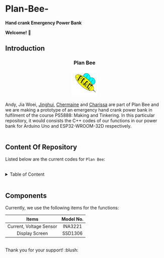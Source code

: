 # Plan-Bee-
**Hand crank Emergency Power Bank**
<br/>

**Welcome!** :wave:
<br/>

## Introduction
<h3 align="center">Plan Bee</h3>
<div align="center">
  <a href="https://github.com/charutomo/Plan-Bee-">
    <img src="image/bee.jpg" alt="bee" width="80" height="80">
  </a>
</div>

Andy, Jia Woei, [Jinghui](https://github.com/jhlow5), [Chermaine](https://github.com/chermainegoh) 
and [Charissa](https://github.com/charutomo) are part of Plan Bee and we are making a prototype
of an emergency hand crank power bank in fulfilment of the course PS5888: Making and Tinkering.
In this particular repository, it would consists the C++ codes of our functions in our power bank
for Arduino Uno and ESP32-WROOM-32D respectively.
<br/>
<br/>

## Content Of Repository 
Listed below are the current codes for `Plan Bee`: <br/>
<br/>
<details>
	<summary>Table of Content</summary>

* [README.MD](https://github.com/charutomo/Plan-Bee-/blob/main/README.md)

* [License](https://github.com/charutomo/Plan-Bee-/blob/main/LICENSE)

* [Arduino Uno](https://github.com/charutomo/Plan-Bee-/blob/main/for%20Arduino)
	* [LED](https://github.com/charutomo/Plan-Bee-/blob/main/for%20Arduino/LED/LED.ino)

	* [Current, Voltage and Power Monitor](https://github.com/charutomo/Plan-Bee-/blob/main/for%20Arduino/INA3221_for_arduino_testing/INA3221_for_arduino_testing.ino)

* [ESP32-WROOM-32D](https://github.com/charutomo/Plan-Bee-/blob/main/for%20ESP32)
	* [Current, Voltage and Power Monitor with logo display](https://github.com/charutomo/Plan-Bee-/blob/main/for%20ESP32/INA3221_works/INA3221_works.ino)


* [image](https://github.com/charutomo/Plan-Bee-/blob/main/image)

</details>
<br/>

## Components
Currently, we use the following items for the functions: <br/>

|Items			| Model No. |
| :----------------:	|:--------:	|
|Current, Voltage Sensor| INA3221	|
|Display Screen		| SSD1306	|


<br/>
Thank you for your support! :blush:
